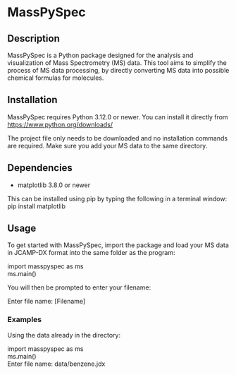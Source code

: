 # MassPySpec

## Description
MassPySpec is a Python package designed for the analysis and visualization of Mass Spectrometry (MS) data. This tool aims to simplify the process of MS data processing, by directly converting MS data into possible chemical formulas for molecules.

## Installation
MassPySpec requires Python 3.12.0 or newer. You can install it directly from https://www.python.org/downloads/


The project file only needs to be downloaded and no installation commands are required. Make sure you add your MS data to the same directory.


## Dependencies
- matplotlib 3.8.0 or newer

This can be installed using pip by typing the following in a terminal window:<br/>
pip install matplotlib


## Usage
To get started with MassPySpec, import the package and load your MS data in JCAMP-DX format into the same folder as the program:

import masspyspec as ms<br/>
ms.main()

You will then be prompted to enter your filename:

Enter file name: [Filename]

### Examples
Using the data already in the directory:

import masspyspec as ms<br/>
ms.main()<br/>
Enter file name: data/benzene.jdx

